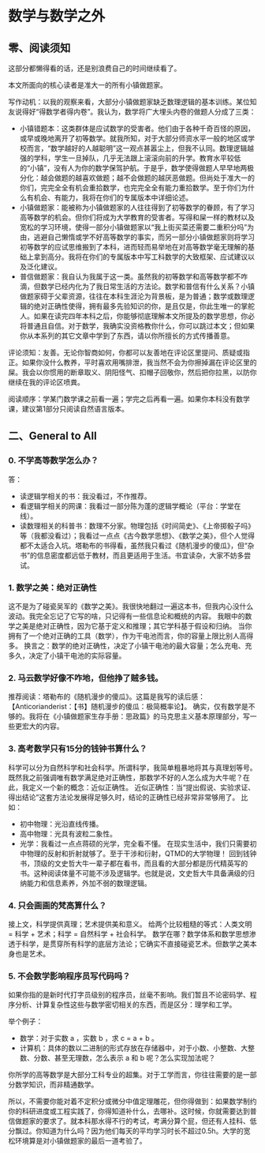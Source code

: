 # 数学与数学之外

## 零、阅读须知

这部分都懒得看的话，还是别浪费自己的时间继续看了。

本文所面向的核心读者是准大一的所有小镇做题家。

写作动机：以我的观察来看，大部分小镇做题家缺乏数理逻辑的基本训练。某位知友说得好“得数学者得内卷”。我认为，数学将广大埋头内卷的做题人分成了三类：
+ 小镇错题本：这类群体是应试数学的受害者。他们由于各种千奇百怪的原因，或早或晚地离开了初等数学。就我所知，对于大部分师资水平一般的地区或学校而言，“数学越好的人越聪明”这一观点甚嚣尘上，但我不认同。数理逻辑越强的学科，学生一旦掉队，几乎无法跟上滚滚向前的升学。教育水平较低的“小镇”，没有人为你的数学保驾护航。于是乎，数学使得做题人早早地两极分化：越会做题的越喜欢做题；越不会做题的越厌恶做题。但尚处于准大一的你们，完完全全有机会重拾数学，也完完全全有能力重拾数学。至于你们为什么有机会、有能力，我将在你们的专属版本中详细论述。
+ 小镇做题家：能被称为小镇做题家的人往往得到了初等数学的眷顾，有了学习高等数学的机会。但你们将成为大学教育的受害者。写得和屎一样的教材以及宽松的学习环境，使得一部分小镇做题家以“我上街买菜还需要二重积分吗”为由，逃避自己懒惰或学不好高等数学的事实，而另一部分小镇做题家则将学习初等数学的应试思维搬到了本科，进而轻而易举地在对高等数学毫无理解的基础上拿到高分。我将在你们的专属版本中写工科数学的大致框架、应试建议以及泛化建议。
+ 普信做题家：我自认为我属于这一类。虽然我的初等数学和高等数学都不咋滴，但数学已经内化为了我日常生活的方法论。数学和普信有什么关系？小镇做题家碍于父辈资源，往往在本科生涯沦为背景板，是为普通；数学或数理逻辑的绝对正确性使得，拥有最多先验知识的你，是且仅是，你此生唯一的掌舵人。如果在读完四年本科之后，你能够彻底理解本文所提及的数学思想，你必将普通且自信。对于数学，我确实没资格教你什么，你可以跳过本文；但如果你从本系列的其它文章中学到了东西，请以你所擅长的方式传播善意。

评论须知：友善。无论你智商如何，你都可以友善地在评论区里提问、质疑或指正。如果你没什么教养，平时喜欢用嘴排泄，我当然不会为你擦掉漏在评论区里的屎。我会以你惯用的断章取义、阴阳怪气、扣帽子回敬你，然后把你拉黑，以防你继续在我的评论区喷粪。

阅读顺序：学某门数学课之前看一遍；学完之后再看一遍。如果你本科没有数学课，建议第1部分只阅读自然语言版本。



## 二、General to All

### 0. 不学高等数学怎么办？

答：
+ 读逻辑学相关的书：我没看过，不作推荐。
+ 看逻辑学相关的网课：我看过一部分陈为蓬的逻辑学概论（平台：学堂在线）。
+ 读数理相关的科普书：数理不分家。物理包括《时间简史》、《上帝掷骰子吗》等（我都没看过）；我看过一点点《古今数学思想》、《数学之美》，但个人觉得都不太适合入坑。塔勒布的书得看，虽然我只看过《随机漫步的傻瓜》，但“杂书”的信息密度都远低于教材，而且更适用于生活。书宜读杂，大家不妨多尝试。

### 1. 数学之美：绝对正确性

这不是为了碰瓷吴军的《数学之美》。我很快地翻过一遍这本书，但我内心没什么波动。我完全忘记了它写的啥，只记得有一些信息论和概统的内容。
我眼中的数学之美是绝对正确性，因为它基于定义和推理；其它学科基于假设和归纳。
当你拥有了一个绝对正确的工具（数学），作为干电池而言，你的容量上限比别人高得多。
换言之：数学的绝对正确性，决定了小镇干电池的最大容量；怎么充电、充多久，决定了小镇干电池的实际容量。

### 2. 马云数学好像不咋地，但他挣了贼多钱。

推荐阅读：塔勒布的《随机漫步的傻瓜》。这篇是我写的读后感：【Anticorianderist：【书】随机漫步的傻瓜：极简概率论】。
确实，仅有数学是不够的。我将在《小镇做题家生存手册：思政篇》的马克思主义基本原理部分，写一些更宏大的内容。

### 3. 高考数学只有15分的钱钟书算什么？

科学可以分为自然科学和社会科学。所谓科学，我简单粗暴地将其与真理划等号。既然我之前强调唯有数学满足绝对正确性，那数学不好的人怎么成为大牛呢？在此，我定义一个新的概念：近似正确性。
近似正确性：当“提出假说、实验求证、得出结论”这套方法论发展得足够久时，结论的正确性已经非常非常够用了。
比如：
+ 初中物理：光沿直线传播。
+ 高中物理：光具有波粒二象性。
+ 光学：我看过一点点蒋硕的光学，完全看不懂。
在现实生活中，我们只需要初中物理的反射和折射就够了。至于干涉和衍射，QTMD的大学物理！
回到钱钟书，顶级的文史哲大牛一辈子都在看书，而且看的大部分都是历代精英写的书。这种阅读体量不可能不涉及逻辑学。也就是说，文史哲大牛具备满级的归纳能力和信息素养，外加不弱的数理逻辑。

### 4. 只会画画的梵高算什么？

接上文，科学提供真理；艺术提供美和意义。
给两个比较粗糙的等式：人类文明 = 科学 + 艺术；科学 = 自然科学 + 社会科学。
数学在哪？数学体系和数学思想渗透于科学，是贯穿所有科学的底层方法论；它确实不直接碰瓷艺术。但数学之美本身也是艺术。

### 5. 不会数学影响程序员写代码吗？

如果你指的是新时代打字员级别的程序员，丝毫不影响。我们暂且不论密码学、程序分析、计算复杂性这些与数学密切相关的东西，而是区分：理学和工学。

举个例子：
+ 数学：对于实数 a ，实数 b ，求 c = a + b 。
+ 计算机：具体的数以二进制的形式存放在存储器中，对于小数、小整数、大整数、分数、甚至无理数，怎么表示 a 和 b 呢？怎么实现加法呢？

你所学的高等数学是大部分工科专业的超集。对于工学而言，你往往需要的是一部分数学知识，而非精通数学。

所以，不需要你能对着不定积分或微分中值定理雕花，但你得做到：如果数学制约你的科研进度或工程实践了，你得知道补什么，去哪补。这时候，你就需要达到普信做题家的要求了。就本科那水得不行的考试，考满分算个屁，但还有人挂科、低分飘过。你知道为什么吗？因为他们每天的平均学习时长不超过0.5h。大学的宽松环境算是对小镇做题家的最后一道考验了。




